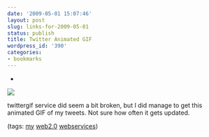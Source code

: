 ```yaml
---
date: '2009-05-01 15:07:46'
layout: post
slug: links-for-2009-05-01
status: publish
title: Twitter Animated GIF
wordpress_id: '390'
categories:
- bookmarks
---
```


  * 
                

[![](http://twittergif.com/3/black/10/eob.gif)](http://twittergif.com/3/black/10/eob.gif)


                

twittergif service did seem a bit broken, but I did manage to get this animated GIF of my tweets.  Not sure how often it gets updated.


                

(tags: [my](http://delicious.com/eob/my) [web2.0](http://delicious.com/eob/web2.0) [webservices](http://delicious.com/eob/webservices))


            
